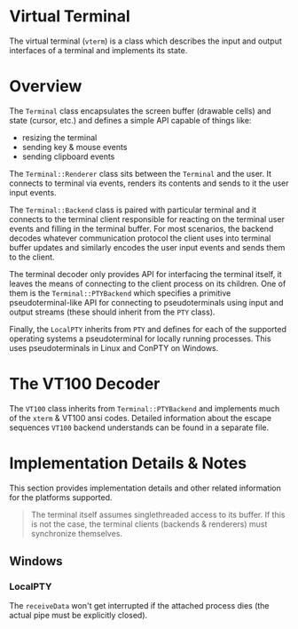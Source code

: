 # Virtual Terminal

The virtual terminal (`vterm`) is a class which describes the input and output interfaces of a terminal and implements its state.

# Overview

The `Terminal` class encapsulates the screen buffer (drawable cells) and state (cursor, etc.) and defines a simple API capable of things like:

- resizing the terminal
- sending key & mouse events
- sending clipboard events

The `Terminal::Renderer` class sits between the `Terminal` and the user. It connects to terminal via events, renders its contents and sends to it the user input events.

The `Terminal::Backend` class is paired with particular terminal and it connects to the terminal client responsible for reacting on the terminal user events and filling in the terminal buffer. For most scenarios, the backend decodes whatever communication protocol the client uses into terminal buffer updates and similarly encodes the user input events and sends them to the client. 

The terminal decoder only provides API for interfacing the terminal itself, it leaves the means of connecting to the client process on its children. One of them is the `Terminal::PTYBackend` which specifies a primitive pseudoterminal-like API for connecting to pseudoterminals using input and output streams (these should inherit from the `PTY` class).

Finally, the `LocalPTY` inherits from `PTY` and defines for each of the supported operating systems a pseudoterminal for locally running processes. This uses pseudoterminals in Linux and ConPTY on Windows. 

# The VT100 Decoder

The `VT100` class inherits from `Terminal::PTYBackend` and implements much of the `xterm` & VT100 ansi codes. Detailed information about the escape sequences `VT100` backend understands can be found in a separate file.   

# Implementation Details & Notes

This section provides implementation details and other related information for the platforms supported. 

> The terminal itself assumes singlethreaded access to its buffer. If this is not the case, the terminal clients (backends & renderers) must synchronize themselves. 


## Windows 

### LocalPTY

The `receiveData` won't get interrupted if the attached process dies (the actual pipe must be explicitly closed). 
     